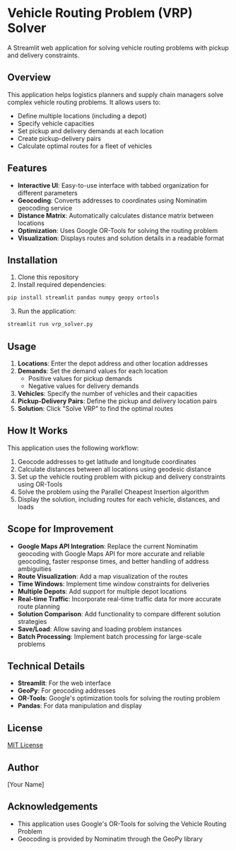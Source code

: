 # Vehicle Routing Problem (VRP) Solver

A Streamlit web application for solving vehicle routing problems with pickup and delivery constraints.

## Overview

This application helps logistics planners and supply chain managers solve complex vehicle routing problems. It allows users to:

- Define multiple locations (including a depot)
- Specify vehicle capacities
- Set pickup and delivery demands at each location
- Create pickup-delivery pairs
- Calculate optimal routes for a fleet of vehicles

## Features

- **Interactive UI**: Easy-to-use interface with tabbed organization for different parameters
- **Geocoding**: Converts addresses to coordinates using Nominatim geocoding service
- **Distance Matrix**: Automatically calculates distance matrix between locations
- **Optimization**: Uses Google OR-Tools for solving the routing problem
- **Visualization**: Displays routes and solution details in a readable format

## Installation

1. Clone this repository
2. Install required dependencies:

```bash
pip install streamlit pandas numpy geopy ortools
```

3. Run the application:

```bash
streamlit run vrp_solver.py
```

## Usage

1. **Locations**: Enter the depot address and other location addresses
2. **Demands**: Set the demand values for each location
   - Positive values for pickup demands
   - Negative values for delivery demands
3. **Vehicles**: Specify the number of vehicles and their capacities
4. **Pickup-Delivery Pairs**: Define the pickup and delivery location pairs
5. **Solution**: Click "Solve VRP" to find the optimal routes

## How It Works

This application uses the following workflow:

1. Geocode addresses to get latitude and longitude coordinates
2. Calculate distances between all locations using geodesic distance
3. Set up the vehicle routing problem with pickup and delivery constraints using OR-Tools
4. Solve the problem using the Parallel Cheapest Insertion algorithm
5. Display the solution, including routes for each vehicle, distances, and loads

## Scope for Improvement

- **Google Maps API Integration**: Replace the current Nominatim geocoding with Google Maps API for more accurate and reliable geocoding, faster response times, and better handling of address ambiguities
- **Route Visualization**: Add a map visualization of the routes
- **Time Windows**: Implement time window constraints for deliveries
- **Multiple Depots**: Add support for multiple depot locations
- **Real-time Traffic**: Incorporate real-time traffic data for more accurate route planning
- **Solution Comparison**: Add functionality to compare different solution strategies
- **Save/Load**: Allow saving and loading problem instances
- **Batch Processing**: Implement batch processing for large-scale problems

## Technical Details

- **Streamlit**: For the web interface
- **GeoPy**: For geocoding addresses
- **OR-Tools**: Google's optimization tools for solving the routing problem
- **Pandas**: For data manipulation and display

## License

[MIT License](LICENSE)

## Author

[Your Name]

## Acknowledgements

- This application uses Google's OR-Tools for solving the Vehicle Routing Problem
- Geocoding is provided by Nominatim through the GeoPy library
